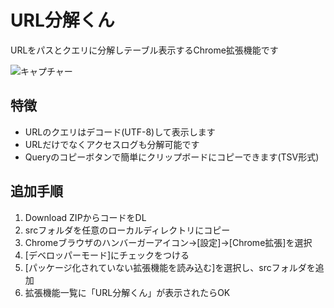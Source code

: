 URL分解くん
==

URLをパスとクエリに分解しテーブル表示するChrome拡張機能です

![キャプチャー](https://raw.githubusercontent.com/wiki/qaz-s/chrome-url-scissors/image.png)

特徴
--
- URLのクエリはデコード(UTF-8)して表示します
- URLだけでなくアクセスログも分解可能です
- Queryのコピーボタンで簡単にクリップボードにコピーできます(TSV形式)

追加手順
--
1. Download ZIPからコードをDL
2. srcフォルダを任意のローカルディレクトリにコピー
2. Chromeブラウザのハンバーガーアイコン→[設定]→[Chrome拡張]を選択
3. [デベロッパーモード]にチェックをつける
4. [パッケージ化されていない拡張機能を読み込む]を選択し、srcフォルダを追加
5. 拡張機能一覧に「URL分解くん」が表示されたらOK
